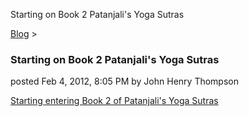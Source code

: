 Starting on Book 2 Patanjali's Yoga Sutras 

[Blog](../z-blog-1.md)‎ > ‎

### Starting on Book 2 Patanjali's Yoga Sutras

posted Feb 4, 2012, 8:05 PM by John Henry Thompson

[Starting entering Book 2 of Patanjali's Yoga Sutras](../yoga/patanjani/book-2.md)  
  

